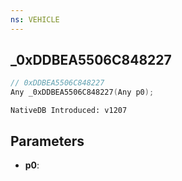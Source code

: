 ```yaml
---
ns: VEHICLE
---
```

## _0xDDBEA5506C848227

```c
// 0xDDBEA5506C848227
Any _0xDDBEA5506C848227(Any p0);
```

```
NativeDB Introduced: v1207
```

## Parameters
* **p0**:
